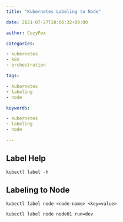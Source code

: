```yaml
---
title: "Kubernetes Labeling to Node"

date: 2021-07-27T20:06:32+09:00

author: CozyFex

categories:

- kubernetes
- k8s
- orchestration

tags:

- kubernetes
- labeling
- node

keywords:

- kubernetes
- labeling
- node

---
```


## Label Help

```shell
kubectl label -h
```

## Labeling to Node

```shell
kubectl label node <node-name> <key=value>

kubectl label node node01 run=dev
```


